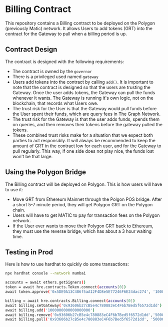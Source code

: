 # Billing Contract

This repository contains a Billing contract to be deployed on the Polygon (previously Matic)
network. It allows Users to add tokens (GRT) into the contract for the Gateway to pull when
a billing period is up.

## Contract Design

The contract is designed with the following requirements:

- The contract is owned by the `governor`
- There is a privileged used named `gateway`
- Users add tokens into the contract by calling `add()`. It is important to note that the contract
is designed so that the users are trusting the Gateway. Once the user adds tokens, the Gateway can
pull the funds whenever it wants. The Gateway is running it's own logic, not on the blockchain, that
records what Users owe.
- The trust risk for the User is that the Gateway would pull funds before the User spent their funds, which are query fees in The Graph Network.
- The trust risk for the Gateway is that the user adds funds, spends them on queries, and then
removes their tokens before the gateway pulled the tokens. 
- These combined trust risks make for a situation that we expect both parties to act responsibly. 
It will always be recommended to keep the amount of GRT in the contract low for each user, and for
the Gateway to pull regularly. This way, if one side does not play nice, the funds lost won't be
that large. 

## Using the Polygon Bridge

The Billing contract will be deployed on Polygon. This is how users will have to use it:

- Move GRT from Ethereum Mainnet through the Polgon POS bridge. After a short 5-7 minute period, they
will get Polygon GRT on the Polygon chain.
- Users will have to get MATIC to pay for transaction fees on the Polygon network.
- If the User ever wants to move their Polygon GRT back to Ethereum, they must use the reverse bridge,
which has about a 3 hour waiting time.

## Testing in Prod
Here is how to use hardhat to quickly do some transactions:

```bash
npx hardhat console --network mumbai

accounts = await ethers.getSigners()
token = await hre.contracts.Token.connect(accounts[0])
await token.approve('0x5DE9A13C486f5aA12F4D8e5E77246F6E24dac274', '1000000000000000000000')

billing = await hre.contracts.Billing.connect(accounts[0])
await billing.setGateway('0x93606b27cB5e4c780883eC4F6b7Bed5f6572d1dd')
await billing.add('1000000000000000000')
await billing.remove('0x93606b27cB5e4c780883eC4F6b7Bed5f6572d1dd','500000000000000000')
await billing.pull('0x93606b27cB5e4c780883eC4F6b7Bed5f6572d1dd', '500000000000000000')
```